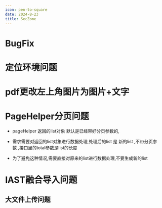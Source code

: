 ```yaml
---
icon: pen-to-square
date: 2024-8-23
title: SecZone
---
```

# BugFix
# 定位环境问题

# pdf更改左上角图片为图片+文字


# PageHelper分页问题

-  pageHelper 返回的list对象 默认是已经带好分页参数的,
- 需求需要对返回的list对象进行数据处理,处理后的list 是 新的list ,不带分页参数 ,接口里的total参数是list的长度

- 为了避免这种情况,需要直接对原来的list进行数据处理,不要生成新的list

# IAST融合导入问题

## 大文件上传问题


